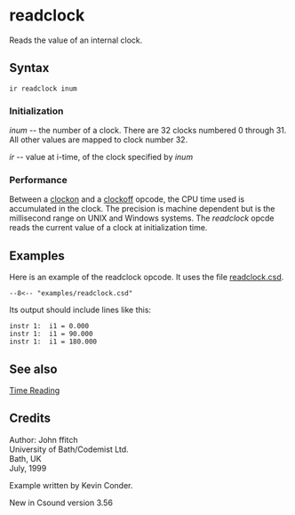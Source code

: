 <!--
id:readclock
category:Instrument Control:Time Reading
-->
# readclock
Reads the value of an internal clock.

## Syntax
``` csound-orc
ir readclock inum
```

### Initialization

_inum_ -- the number of a clock.  There are 32 clocks numbered 0 through 31. All other values are mapped to clock number 32.

_ir_ -- value at i-time, of the clock specified by _inum_

### Performance

Between a [clockon](../../opcodes/clockon) and a [clockoff](../../opcodes/clockoff) opcode, the CPU time used is accumulated in the clock. The precision is machine dependent but is the millisecond range on UNIX and Windows systems. The _readclock_ opcde reads the current value of a clock at initialization time.

## Examples

Here is an example of the readclock opcode. It uses the file [readclock.csd](../../examples/readclock.csd).

``` csound-csd title="Example of the readclock opcode." linenums="1"
--8<-- "examples/readclock.csd"
```

Its output should include lines like this:

```
instr 1:  i1 = 0.000
instr 1:  i1 = 90.000
instr 1:  i1 = 180.000
```

## See also

[Time Reading](../../control/timeread)

## Credits

Author: John ffitch<br>
University of Bath/Codemist Ltd.<br>
Bath, UK<br>
July, 1999<br>

Example written by Kevin Conder.

New in Csound version 3.56
